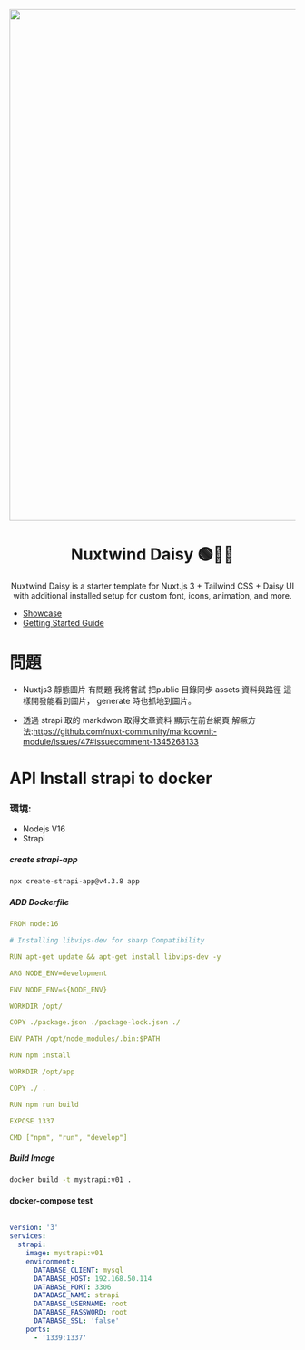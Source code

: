 <p style="text-align: center">
  <img style="width: 900px" src="Nuxtwind Daisy Banner.jpg"/>
</p>

<h1 align="center">Nuxtwind Daisy 🟢💨🌼</h1>
<p style="text-align: center">
Nuxtwind Daisy is a starter template for Nuxt.js 3 + Tailwind CSS + Daisy UI with additional installed setup for custom font, icons, animation, and more.
</p>

- [Showcase](#showcase)
- [Getting Started Guide](#getting-started-guide)

# 問題
 - Nuxtjs3 靜態圖片 有問題 我將嘗試 把public 目錄同步 assets 資料與路徑
   這樣開發能看到圖片， generate 時也抓地到圖片。

 - 透過 strapi 取的 markdwon 取得文章資料 顯示在前台網頁
   解噘方法:https://github.com/nuxt-community/markdownit-module/issues/47#issuecomment-1345268133

# API Install strapi to docker
### 環境:
 - Nodejs V16
 - Strapi
 
##### create strapi-app
 
```sh
npx create-strapi-app@v4.3.8 app
```
##### ADD Dockerfile
 
```yaml
FROM node:16

# Installing libvips-dev for sharp Compatibility

RUN apt-get update && apt-get install libvips-dev -y

ARG NODE_ENV=development

ENV NODE_ENV=${NODE_ENV}

WORKDIR /opt/

COPY ./package.json ./package-lock.json ./

ENV PATH /opt/node_modules/.bin:$PATH

RUN npm install

WORKDIR /opt/app

COPY ./ .

RUN npm run build

EXPOSE 1337

CMD ["npm", "run", "develop"]
```
 
##### Build Image

```sh
docker build -t mystrapi:v01 .
```

#### docker-compose test

```yaml

version: '3'
services:
  strapi:
    image: mystrapi:v01
    environment:
      DATABASE_CLIENT: mysql
      DATABASE_HOST: 192.168.50.114
      DATABASE_PORT: 3306
      DATABASE_NAME: strapi
      DATABASE_USERNAME: root
      DATABASE_PASSWORD: root
      DATABASE_SSL: 'false'
    ports:
      - '1339:1337'

```


